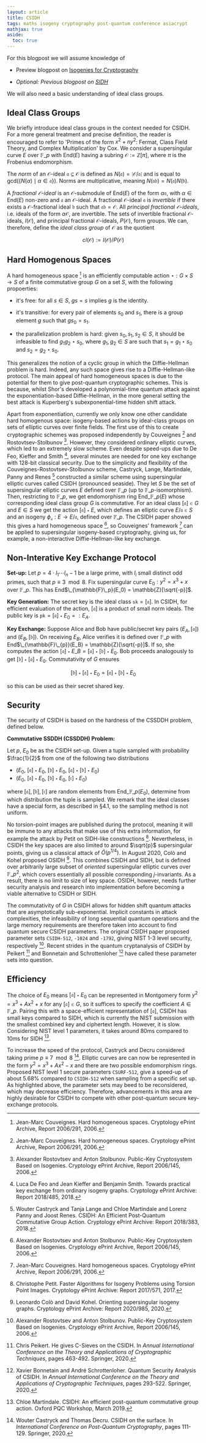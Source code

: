 ```yaml
---
layout: article
title: CSIDH
tags: maths isogeny cryptography post-quantum conference asiacrypt
mathjax: true
aside:
  toc: true
---
```


For this blogpost we will assume knowledge of

* Preview blogpost on [Isogenies for Cryptography](https://mariascrs.github.io/2020/11/06/isogenies-for-crypto.html)

* *Optional: Previous blogpost on [SIDH](https://mariascrs.github.io/2020/12/04/sidh.html)*

We will also need a basic understanding of ideal class groups. 

## Ideal Class Groups

We briefly introduce ideal class groups in the context needed for CSIDH. For a more general treatment and precise definition, the reader is encouraged to refer to 'Primes of the form $x^2 + ny^2$: Fermat, Class Field Theory, and Complex Multiplication' by Cox. We consider a supersingular curve $E$ over $\mathbb{F}\_p$ with End($E$) having a subring $\mathcal{O} := \mathbb{Z}[\pi]$, where $\pi$ is the Frobenius endomorphism.  

The *norm* of an $\mathcal{O}$-ideal $\mathfrak{a} \subseteq \mathcal{O}$ is defined as $N(\mathfrak{a}) = \mid \mathcal{O}/\mathfrak{a} \mid$ and is equal to gcd$(\{N(\alpha) \mid \alpha \in \mathfrak{a} \})$. Norms are multiplicative, meaning $N(\mathfrak{a}\mathfrak{b}) = N(\mathfrak{a})N(\mathfrak{b})$.

A *fractional $\mathcal{O}$-ideal* is an $\mathcal{O}$-submodule of End($E$) of the form $\alpha \mathfrak{a}$, with $\alpha \in \text{End}(E)$ non-zero and $\mathfrak{a}$ an $\mathcal{O}$-ideal. A fractional $\mathcal{O}$-ideal $\mathfrak{a}$ is *invertible* if there exists a $\mathcal{O}$-fractional ideal $\mathfrak{b}$ such that $\mathfrak{a}\mathfrak{b} = \mathcal{O}$. All *principal fractional $\mathcal{O}$-ideals*, i.e. ideals of the form $\alpha \mathcal{O}$, are invertible. The sets of invertible fractional $\mathcal{O}$-ideals, $I(\mathcal{O})$, and principal fractional $\mathcal{O}$-ideals, $P(\mathcal{O})$, form groups. 
We can, therefore, define the *ideal class group* of $\mathcal{O}$ as the quotient

$$
cl(\mathcal{O}) := I(\mathcal{O})/P(\mathcal{O})
$$

## Hard Homogenous Spaces

A hard homogeneous space [^1] is an efficiently computable action $\star: G \times S \rightarrow S$ of a finite commutative group $G$ on a set $S$, with the following propoerties:

* it's free: for all $s \in S$, $gs = s$ implies $g$ is the identity. 

* it's transitive: for every pair of elements $s_0$ and $s_1$, there is a group element $g$ such that $gs_0 = s_1$. 

* the parallelization problem is hard: given $s_0, s_1, s_2 \in S$, it should be infeasible to find $g_1g_2 \star s_0$, where $g_1, g_2 \in S$ are such that $s_1 = g_1 \star s_0$ and $s_2 = g_2 \star s_0$. 

This generalizes the notion of a cyclic group in which the Diffie-Hellman problem is hard. Indeed, any such space gives rise to a Diffie-Hellman-like protocol. The main appeal of hard homogeneous spaces is due to the potential for them to give post-quantum cryptographic schemes. This is because, whilst Shor's developed a polynomial-time quantum attack against the exponentiation-based Diffie-Hellman, in the more general setting the best attack is Kuperberg's subexponential-time hidden shift attack.

Apart from exponentiation, currently we only know one other candidate hard homogenous space: isogeny-based actions by ideal-class groups on sets of elliptic curves over finite fields. The first use of this to create cryptographic schemes was proposed independently by Couveignes [^1] and Rostovtsev-Stolbunov [^2]. However, they considered ordinary elliptic curves, which led to an extremely slow scheme. Even despite speed-ups due to De Feo, Kieffer and Smith [^3], several minutes are needed for one key exchange with 128-bit classical security. Due to the simplicity and flexibility of the Couveignes-Rostovtsev-Stolbunov scheme, Castryck, Lange, Martindale, Panny and Renes [^4] constructed a similar scheme using supersingular elliptic curves called CSIDH (pronounced seaside). They let $S$ be the set of supersingular elliptic curves $E$ defined over $\mathbb{F}\_p$ (up to $\mathbb{F}\_{p}$-isomorphism). Then, restricting to $\mathbb{F}\_p$, we get endomorphism ring End$\_{\mathbb{F}\_p}(E)$ whose corresponding ideal class group $G$ is commutative. For an ideal class $[\mathfrak{a}] \in G$ and $E \in S$ we get the action $[\mathfrak{a}] \star E$, which defines an elliptic curve $E/\mathfrak{a} \in S$ and an isogeny $\phi_{\mathfrak{a}}: E \rightarrow E/\mathfrak{a}$, defined over $\mathbb{F}\_p$. The CSIDH paper showed this gives a hard homogeneous space [^2], so Couveignes' framework [^1] can be applied to supersingular isogeny-based cryptography, giving us, for example, a non-interactive Diffie-Hellman-like key exchange. 

## Non-Interative Key Exchange Protocol

**Set-up:** Let $p = 4\cdot l_1\cdots l_n - 1$ be a large prime, with $l_i$ small distinct odd primes, such that $p \equiv 3 \mod 8$. Fix supersingular curve $E_0: y^2 = x^3 + x$ over $\mathbb{F}\_{p}$. This has End$\_{\mathbb{F}\_p}(E_0) = \mathbb{Z}[\sqrt{-p}]$.

**Key Generation:** The secret key is the ideal class $\texttt{sk} = [\mathfrak{a}]$. In CSIDH, for efficient evaluation of the action, $[\mathfrak{a}]$ is a product of small norm ideals. The public key is $\texttt{pk} = [\mathfrak{a}] \star E_0 =: E_A$. 

**Key Exchange:** Suppose Alice and Bob have public/secret key pairs $(E_A, [\mathfrak{a}])$ and $(E_B, [\mathfrak{b}])$. On receiving $E_B$, Alice verifies it is defined over $\mathbb{F}\_{p}$ with End$\_{\mathbb{F}\_{p}}(E_B) = \mathbb{Z}[\sqrt{-p}]$. If so, she computes the action $[\mathfrak{a}]\star E\_B = [\mathfrak{a}]\star [\mathfrak{b}]\star E_0$. Bob proceeds analogously to get $[\mathfrak{b}]\star [\mathfrak{a}]\star E_0$. Commutativity of $G$ ensures

$$
[\mathfrak{b}]\star [\mathfrak{a}]\star E_0 = [\mathfrak{a}]\star [\mathfrak{b}]\star E_0
$$

so this can be used as their secret shared key. 

## Security

The security of CSIDH is based on the hardness of the CSSDDH problem, defined below. 

**Commutative SSDDH (CSSDDH) Problem:**

Let $p$, $E_0$ be as the CSIDH set-up. Given a tuple sampled with probability $\frac{1}{2}$ from one of the following two distributions 
* ($E_0$, $[\mathfrak{a}]\star E_0$, $[\mathfrak{b}] \star E_0$, $[\mathfrak{a}]\star [\mathfrak{b}]\star E_0$)
* ($E_0$, $[\mathfrak{a}]\star E_0$, $[\mathfrak{b}] \star E_0$, $[\mathfrak{c}]\star E_0$)

where $[\mathfrak{a}], [\mathfrak{b}], [\mathfrak{c}]$ are random elements from End$\_{\mathbb{F}\_p}(E_0)$, determine from which distribution the tuple is sampled. We remark that the ideal classes have a special form, as described in §4.1, so the sampling method is not uniform. 

No torsion-point images are published during the protocol, meaning it will be immune to any attacks that make use of this extra information, for example the attack by Petit on SIDH-like constructions [^5]. Nevertheless, in CSIDH the key spaces are also limited to around $\sqrt{p}$ supersingular points, giving us a classical attack of $\tilde{O}(p^{1/4})$. In August 2020, Colò and Kohel proposed OSIDH [^6]. This combines CSIDH and SIDH, but is defined over arbitrarily large subset of *oriented* supersingular elliptic curves over $\mathbb{F}\_{p^2}$, which covers essentially all possible corresponding $j$-invariants. As a result, there is no limit to size of key space. OSIDH, however, needs further security analysis and research into implementation before becoming a viable alternative to CSIDH or SIDH. 

The commutativity of $G$ in CSIDH allows for hidden shift quantum attacks that are asymptotically sub-exponential. Implicit constants in attack complexities, the infeasibility of long sequential quantum operations and the large memory requirements are therefore taken into account to find quantum secure CSIDH parameters. The original CSIDH paper proposed parameter sets $\texttt{CSIDH-512}$, $\texttt{-1024}$ and $\texttt{-1792}$, giving NIST 1-3 level security, respectively [^2]. Recent strides in the quantum cryptanalysis of CSIDH by Peikert [^7] and Bonnetain and Schrottenloher [^8] have called these parameter sets into question. 

## Efficiency 

The choice of $E_0$ means $[\mathfrak{a}] \star E_0$ can be represented in Montgomery form $y^2 = x^3 + Ax^2 + x$ for any $[\mathfrak{a}] \in G$, so it suffices to specify the coefficient $A \in \mathbb{F}\_p$. Pairing this with a space-efficient representation of $[\mathfrak{a}]$, CSIDH has small keys compared to SIDH, which is currently the NIST submission with the smallest combined key and ciphertext length. However, it is slow. Considering NIST level 1 parameters, it takes around 80ms compared to 10ms for SIDH [^9]. 

To increase the speed of the protocol, Castryck and Decru considered taking prime $p \equiv 7 \mod 8$ [^10]. Elliptic curves are can now be represented in the form $y^2 = x^3 +Ax^2 -x$ and there are two possible endomorphism rings. Proposed NIST level 1 secure parameters $\texttt{CSURF-512}$, give a speed-up of about 5.68% compared to $\texttt{CSIDH-512}$ when sampling from a specific set up.  As highlighted above, the parameter sets may beed to be reconsidered, which may decrease efficiency. Therefore, advancements in this area are highly desirable for CSIDH to compete with other post-quantum secure key-exchange protocols.


[^1]: Jean-Marc Couveignes. Hard homogeneous spaces. Cryptology ePrint Archive, Report 2006/291, 2006. 

[^2]: Alexander Rostovtsev and Anton Stolbunov. Public-Key Cryptosystem Based on Isogenies. Cryptology ePrint Archive, Report 2006/145, 2006. 

[^3]: Luca De Feo and Jean Kieffer and Benjamin Smith. Towards practical key exchange from ordinary isogeny graphs. Cryptology ePrint Archive: Report 2018/485, 2018. 

[^4]: Wouter Castryck and Tanja Lange and Chloe Martindale and Lorenz Panny and Joost Renes. CSIDH: An Efficient Post-Quantum Commutative Group Action. Cryptology ePrint Archive: Report 2018/383, 2018.

[^5]: Christophe Petit. Faster Algorithms for Isogeny Problems using Torsion Point Images. Cryptology ePrint Archive: Report 2017/571, 2017.

[^6]: Leonardo Colò and David Kohel. Orienting supersingular isogeny graphs. Cryptology ePrint Archive: Report 2020/985, 2020.

[^7]: Chris Peikert. He gives C-Sieves on the CSIDH. In *Annual International Conference on the Theory and Applications of Cryptographic Techniques*, pages 463-492. Springer, 2020.

[^8]: Xavier Bonnetain and André Schrottenloher. Quantum Security Analysis of CSIDH. In *Annual International Conference on the Theory and Applications of Cryptographic Techniques*, pages 293-522. Springer, 2020.

[^9]: Chloe Martindale. CSIDH: An efficient post-quantum commutative group action. Oxford PQC Workshop, March 2019. 

[^10]: Wouter Castryck and Thomas Decru. CSIDH on the surface. In *International Conference on Post-Quantum Cryptography*, pages 111-129. Springer, 2020.
